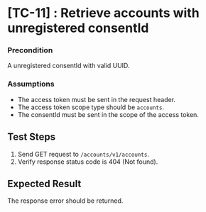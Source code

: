 # [TC-11] : Retrieve accounts with unregistered consentId

### Precondition

A unregistered consentId with valid UUID.

### Assumptions

* The access token must be sent in the request header.
* The access token scope type should be `accounts`.
* The consentId must be sent in the scope of the access token.

## Test Steps

1. Send GET request to `/accounts/v1/accounts`.
2. Verify response status code is 404 (Not found).

## Expected Result

The response error should be returned.